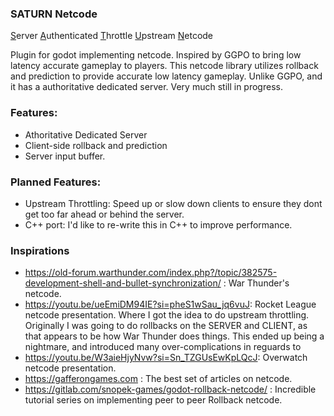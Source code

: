 ### SATURN Netcode
<ins>S</ins>erver
<ins>A</ins>uthenticated
<ins>T</ins>hrottle
<ins>U</ins>pstream
<ins>N</ins>etcode

Plugin for godot implementing netcode.
Inspired by GGPO to bring low latency accurate gameplay to players. This netcode library utilizes rollback and prediction to provide accurate low latency gameplay. Unlike GGPO, and it has a authoritative dedicated server.
Very much still in progress.

### Features:
* Athoritative Dedicated Server
* Client-side rollback and prediction
* Server input buffer.

### Planned Features:
* Upstream Throttling: Speed up or slow down clients to ensure they dont get too far ahead or behind the server.
* C++ port: I'd like to re-write this in C++ to improve performance. 

### Inspirations
* https://old-forum.warthunder.com/index.php?/topic/382575-development-shell-and-bullet-synchronization/ : War Thunder's netcode.
* https://youtu.be/ueEmiDM94IE?si=pheS1wSau_jq6vuJ: Rocket League netcode presentation. Where I got the idea to do upstream throttling. Originally I was going to do rollbacks on the SERVER and CLIENT, as that appears to be how War Thunder does things. This ended up being a nightmare, and introduced many over-complications in reguards to 
* https://youtu.be/W3aieHjyNvw?si=Sn_TZGUsEwKpLQcJ: Overwatch netcode presentation.
* https://gafferongames.com : The best set of articles on netcode.
* https://gitlab.com/snopek-games/godot-rollback-netcode/ : Incredible tutorial series on implementing peer to peer Rollback netcode.
